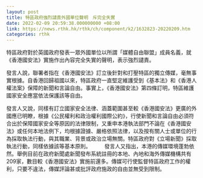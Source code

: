 ```yaml
---
layout: post
title: 特區政府強烈譴責外國單位聲明　斥完全失實
date: 2022-02-09 20:59:38.000000000 +08:00
link: https://news.rthk.hk/rthk/ch/component/k2/1632823-20220209.htm
categories: rthk
---
```


特區政府對於英國政府發表一眾外國單位以所謂「媒體自由聯盟」成員名義，就《香港國安法》實施作出內容完全失實的聲明，表示強烈譴責。

發言人說，聯署者指在《香港國安法》訂立後針對和打壓特區的獨立傳媒，毫無事實根據。自香港回歸祖國以來，特區政府一直堅定維護受到《基本法》和《香港人權法案》保障的新聞和言論自由。事實上，《香港國安法》第四條訂明，特區維護國家安全應當依法保護該等自由。

發言人又說，同樣有訂立國家安全法律、涵蓋範圍甚至較《香港國安法》更廣的外國應已明瞭，根據《公民權利和政治權利國際公約》，行使新聞和言論自由必須符合出於保障國家安全等原因的法律限制，又重申本港執法部門不論在《香港國安法》或任何本地法例下，均根據證據、嚴格依照法律，以及按有關人士或單位的行為採取執法行動，與其職業、背景或政治立場無關。特區政府對《立場新聞》採取執法行動，同樣依據該等基本原則。
　　 
發言人又指出，本港的傳媒環境蓬勃依然。舉例目前在政府新聞處新聞發布系統註冊的本地、內地和海外傳媒機構共有209家，數目較《香港國安法》實施前還多。傳媒可行使監督特區政府工作的權利，只要不違法，傳媒評論甚或批評政府施政的自由並無受到限制。
